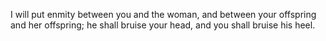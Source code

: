 I will put enmity between you and the woman, and between your offspring and her offspring; he shall bruise your head, and you shall bruise his heel.
